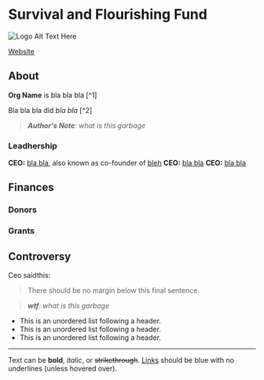 # Survival and Flourishing Fund

![Logo Alt Text Here](https://upload.wikimedia.org/wikipedia/commons/thumb/9/9e/Picea_abies_shoot_with_buds%2C_Sogndal%2C_Norway.jpg/240px-Picea_abies_shoot_with_buds%2C_Sogndal%2C_Norway.jpg)

[Website]()

## About

**Org Name** is bla bla bla [^1]

Bla bla bla did _bla bla_ [^2]

> ***Author's Note**: what is this garbage*
 
 
### Leadhership

**CEO:** [bla bla](), also known as co-founder of [bleh]()
**CEO:** [bla bla]()
**CEO:** [bla bla]()

## Finances

### Donors





### Grants






## Controversy

Ceo saidthis:
> There should be no margin below this final sentence.

> _**wtf**: what is this garbage_


* This is an unordered list following a header.
* This is an unordered list following a header.
* This is an unordered list following a header.


---

Text can be **bold**, _italic_, or ~~strikethrough~~. [Links](https://gohugo.io) should be blue with no underlines (unless hovered over).


